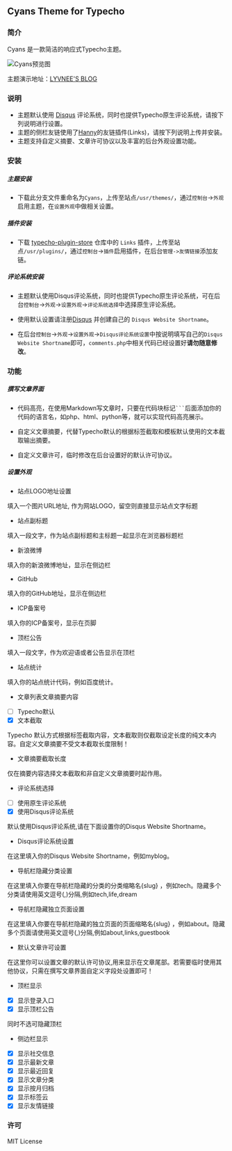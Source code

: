 ## Cyans Theme for Typecho

### 简介

Cyans 是一款简洁的响应式Typecho主题。

![Cyans预览图](./screenshot.png)

主题演示地址：[LYVNEE'S BLOG][3]

### 说明

- 主题默认使用 [Disqus][1] 评论系统，同时也提供Typecho原生评论系统，请按下列说明进行设置。
- 主题的侧栏友链使用了[Hanny][2]的友链插件(Links)，请按下列说明上传并安装。
- 主题支持自定义摘要、文章许可协议以及丰富的后台外观设置功能。

### 安装

##### 主题安装

- 下载此分支文件重命名为`Cyans`，上传至站点`/usr/themes/`，通过`控制台`->`外观`启用主题，在`设置外观`中做相关设置。

##### 插件安装

- 下载 [typecho-plugin-store][4] 仓库中的 `Links` 插件，上传至站点`/usr/plugins/`，通过`控制台`->`插件`启用插件，在后台`管理->友情链接`添加友链。

##### 评论系统安装

- 主题默认使用Disqus评论系统，同时也提供Typecho原生评论系统，可在后台`控制台`->`外观`->`设置外观`->`评论系统选择`中选择原生评论系统。

- 使用默认设置请注册[Disqus][1] 并创建自己的 `Disqus Website Shortname`。

- 在后台`控制台`->`外观`->`设置外观`->`Disqus评论系统设置`中按说明填写自己的`Disqus Website Shortname`即可，`comments.php`中相关代码已经设置好**请勿随意修改**。

### 功能

##### 撰写文章界面

- 代码高亮，在使用Markdown写文章时，只要在代码块标记` ``` `后面添加你的代码的语言名，如php、html、python等，就可以实现代码高亮展示。

- 自定义文章摘要，代替Typecho默认的根据<!--more-->标签截取和模板默认使用的文本截取输出摘要。

- 自定义文章许可，临时修改在后台设置好的默认许可协议。

##### 设置外观

- 站点LOGO地址设置

填入一个图片URL地址, 作为网站LOGO，留空则直接显示站点文字标题

- 站点副标题

填入一段文字，作为站点副标题和主标题一起显示在浏览器标题栏

- 新浪微博

填入你的新浪微博地址，显示在侧边栏

- GitHub

填入你的GitHub地址，显示在侧边栏

- ICP备案号

填入你的ICP备案号，显示在页脚

- 顶栏公告

填入一段文字，作为欢迎语或者公告显示在顶栏

- 站点统计

填入你的站点统计代码，例如百度统计。

- 文章列表文章摘要内容

- [ ] Typecho默认  
- [x] 文本截取

Typecho 默认方式根据<!--more-->标签截取内容，文本截取则仅截取设定长度的纯文本内容。自定义文章摘要不受文本截取长度限制！

- 文章摘要截取长度

仅在摘要内容选择文本截取和非自定义文章摘要时起作用。

- 评论系统选择

- [ ] 使用原生评论系统
- [x] 使用Disqus评论系统

默认使用Disqus评论系统,请在下面设置你的Disqus Website Shortname。

- Disqus评论系统设置

在这里填入你的Disqus Website Shortname，例如myblog。

- 导航栏隐藏分类设置

在这里填入你要在导航栏隐藏的分类的分类缩略名{slug} ，例如tech。隐藏多个分类请使用英文逗号(,)分隔,例如tech,life,dream

- 导航栏隐藏独立页面设置

在这里填入你要在导航栏隐藏的独立页面的页面缩略名{slug} ，例如about。隐藏多个页面请使用英文逗号(,)分隔,例如about,links,guestbook

- 默认文章许可设置

在这里你可以设置文章的默认许可协议,用来显示在文章尾部。若需要临时使用其他协议，只需在撰写文章界面自定义字段处设置即可！

- 顶栏显示

- [x] 显示登录入口
- [x] 显示顶栏公告

同时不选可隐藏顶栏

- 侧边栏显示

- [x] 显示社交信息
- [x] 显示最新文章
- [x] 显示最近回复
- [x] 显示文章分类
- [x] 显示按月归档
- [x] 显示标签云
- [x] 显示友情链接

### 许可

MIT License

[1]: https://disqus.com/
[2]: http://www.imhan.com
[3]: https://lyvnee.com/
[4]: https://github.com/Lyvnee/typecho-plugin-store
